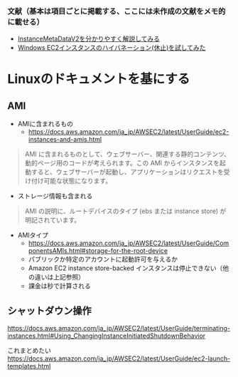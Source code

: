 
### 文献（基本は項目ごとに掲載する、ここには未作成の文献をメモ的に載せる）

- [InstanceMetaDataV2を分かりやすく解説してみる](https://blog.serverworks.co.jp/tech/2019/11/27/imdsv2/)
- [Windows EC2インスタンスのハイバネーション(休止)を試してみた](https://dev.classmethod.jp/articles/ec2-windows-support-hibernation/)

# Linuxのドキュメントを基にする
## AMI
- AMIに含まれるもの
  - https://docs.aws.amazon.com/ja_jp/AWSEC2/latest/UserGuide/ec2-instances-and-amis.html
>AMI に含まれるものとして、ウェブサーバー、関連する静的コンテンツ、動的ページ用のコードが考えられます。この AMI からインスタンスを起動すると、ウェブサーバーが起動し、アプリケーションはリクエストを受け付け可能な状態になります。

- ストレージ情報も含まれる
>AMI の説明に、ルートデバイスのタイプ (ebs または instance store) が明記されています。

- AMIタイプ
  - https://docs.aws.amazon.com/ja_jp/AWSEC2/latest/UserGuide/ComponentsAMIs.html#storage-for-the-root-device
  - パブリックか特定のアカウントに起動許可を与えるか
  - Amazon EC2 instance store-backed インスタンスは停止できない（他の違いは上記参照）
  - 課金は秒で計算される

## シャットダウン操作
https://docs.aws.amazon.com/ja_jp/AWSEC2/latest/UserGuide/terminating-instances.html#Using_ChangingInstanceInitiatedShutdownBehavior


これまとめたい
https://docs.aws.amazon.com/ja_jp/AWSEC2/latest/UserGuide/ec2-launch-templates.html
